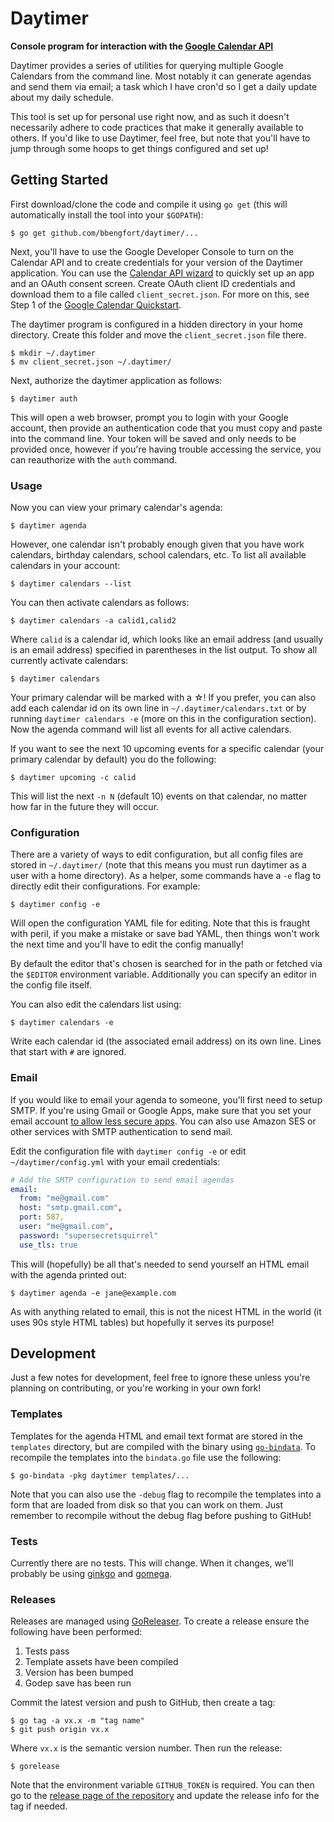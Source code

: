 # Daytimer

**Console program for interaction with the [Google Calendar API](https://developers.google.com/google-apps/calendar/v3/reference/)**

Daytimer provides a series of utilities for querying multiple Google Calendars from the command line. Most notably it can generate agendas and send them via email; a task which I have cron'd so I get a daily update about my daily schedule.

This tool is set up for personal use right now, and as such it doesn't necessarily adhere to code practices that make it generally available to others. If you'd like to use Daytimer, feel free, but note that you'll have to jump through some hoops to get things configured and set up!

## Getting Started

First download/clone the code and compile it using `go get` (this will automatically install the tool into your `$GOPATH`):

    $ go get github.com/bbengfort/daytimer/...

Next, you'll have to use the Google Developer Console to turn on the Calendar API and to create credentials for your version of the Daytimer application. You can use the [Calendar API wizard](https://console.developers.google.com/start/api?id=calendar) to quickly set up an app and an OAuth consent screen. Create OAuth client ID credentials and download them to a file called `client_secret.json`. For more on this, see Step 1 of the [Google Calendar Quickstart](https://developers.google.com/google-apps/calendar/quickstart/go).

The daytimer program is configured in a hidden directory in your home directory. Create this folder and move the `client_secret.json` file there.

    $ mkdir ~/.daytimer
    $ mv client_secret.json ~/.daytimer/

Next, authorize the daytimer application as follows:

    $ daytimer auth

This will open a web browser, prompt you to login with your Google account, then provide an authentication code that you must copy and paste into the command line. Your token will be saved and only needs to be provided once, however if you're having trouble accessing the service, you can reauthorize with the `auth` command.

### Usage

Now you can view your primary calendar's agenda:

    $ daytimer agenda

However, one calendar isn't probably enough given that you have work calendars, birthday calendars, school calendars, etc. To list all available calendars in your account:

    $ daytimer calendars --list

You can then activate calendars as follows:

    $ daytimer calendars -a calid1,calid2

Where `calid` is a calendar id, which looks like an email address (and usually is an email address) specified in parentheses in the list output. To show all currently activate calendars:

    $ daytimer calendars

Your primary calendar will be marked with a ☆! If you prefer, you can also add each calendar id on its own line in `~/.daytimer/calendars.txt` or by running `daytimer calendars -e` (more on this in the configuration section). Now the agenda command will list all events for all active calendars.

If you want to see the next 10 upcoming events for a specific calendar (your primary calendar by default) you do the following:

    $ daytimer upcoming -c calid

This will list the next `-n N` (default 10) events on that calendar, no matter how far in the future they will occur.

### Configuration

There are a variety of ways to edit configuration, but all config files are stored in `~/.daytimer/` (note that this means you must run daytimer as a user with a home directory). As a helper, some commands have a `-e` flag to directly edit their configurations. For example:

    $ daytimer config -e

Will open the configuration YAML file for editing. Note that this is fraught with peril, if you make a mistake or save bad YAML, then things won't work the next time and you'll have to edit the config manually!

By default the editor that's chosen is searched for in the path or fetched via the `$EDITOR` environment variable. Additionally you can specify an editor in the config file itself.

You can also edit the calendars list using:

    $ daytimer calendars -e

Write each calendar id (the associated email address) on its own line. Lines that start with `#` are ignored.

### Email

If you would like to email your agenda to someone, you'll first need to setup SMTP. If you're using Gmail or Google Apps, make sure that you set your email account [to allow less secure apps](https://support.google.com/accounts/answer/6010255?hl=en). You can also use Amazon SES or other services with SMTP authentication to send mail. 

Edit the configuration file with `daytimer config -e` or edit `~/daytimer/config.yml` with your email credentials:

```yaml
# Add the SMTP configuration to send email agendas
email:
  from: "me@gmail.com"
  host: "smtp.gmail.com",
  port: 587,
  user: "me@gmail.com",
  password: "supersecretsquirrel"
  use_tls: true
```

This will (hopefully) be all that's needed to send yourself an HTML email with the agenda printed out:

    $ daytimer agenda -e jane@example.com

As with anything related to email, this is not the nicest HTML in the world (it uses 90s style HTML tables) but hopefully it serves its purpose!

## Development

Just a few notes for development, feel free to ignore these unless you're planning on contributing, or you're working in your own fork!

### Templates

Templates for the agenda HTML and email text format are stored in the `templates` directory, but are compiled with the binary using [`go-bindata`](https://github.com/jteeuwen/go-bindata). To recompile the templates into the `bindata.go` file use the following:

    $ go-bindata -pkg daytimer templates/...

Note that you can also use the `-debug` flag to recompile the templates into a form that are loaded from disk so that you can work on them. Just remember to recompile without the debug flag before pushing to GitHub!

### Tests

Currently there are no tests. This will change. When it changes, we'll probably be using [ginkgo](http://onsi.github.io/ginkgo/) and [gomega](http://onsi.github.io/gomega/).

### Releases

Releases are managed using [GoReleaser](https://goreleaser.com/). To create a release ensure the following have been performed:

1. Tests pass
2. Template assets have been compiled
3. Version has been bumped
4. Godep save has been run

Commit the latest version and push to GitHub, then create a tag:

    $ go tag -a vx.x -m "tag name"
    $ git push origin vx.x

Where `vx.x` is the semantic version number. Then run the release:

    $ gorelease

Note that the environment variable `GITHUB_TOKEN` is required. You can then go to the [release page of the repository](https://github.com/bbengfort/daytimer/releases) and update the release info for the tag if needed.
